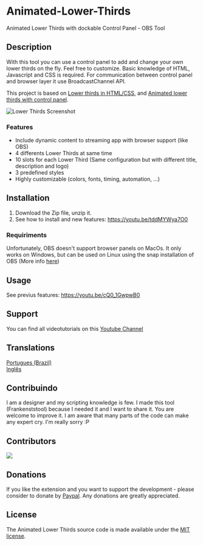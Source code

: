 # Animated-Lower-Thirds

Animated Lower Thirds with dockable Control Panel - OBS Tool

## Description

With this tool you can use a control panel to add and change your own lower thirds on the fly. Feel free to customize. Basic knowledge of HTML, Javascript and CSS is required.
For communication between control panel and browser layer it use BroadcastChannel API.

This project is based on [Lower thirds in HTML/CSS](https://obsproject.com/forum/resources/lower-thirds-in-html-css.928/), and [Animated lower thirds with control panel](https://obsproject.com/forum/resources/animated-lower-thirds-with-control-panel.922/).

![Lower Thirds Screenshot](https://obsproject.com/forum/attachments/screen-jpg.61515/)

### Features

- Include dynamic content to streaming app with browser support (like OBS)
- 4 differents Lower Thirds at same time
- 10 slots for each Lower Third (Same configuration but with different title, description and logo)
- 3 predefined styles
- Highly customizable (colors, fonts, timing, automation, ...)

## Installation

1. Download the Zip file, unzip it.
2. See how to install and new features: https://youtu.be/tddMYWya7O0

### Requiriments

Unfortunately, OBS doesn't support browser panels on MacOs. It only works on Windows, but can be used on Linux using the snap installation of OBS (More info [here](https://obsproject.com/forum/threads/installation-from-snap-26-1-2-35-gbb6b1e53f-with-most-of-the-plugins-and-features.137672/))

## Usage

See previus features: https://youtu.be/cQ0_1GwpwB0

## Support

You can find all videotutorials on this [Youtube Channel](https://www.youtube.com/channel/UCUYiOIl-DHn8B1eRzUfDyyw)

## Translations

[Portugues (Brazil)](https://github.com/eudanielhenrique/Animated-Lower-Thirds/tree/tradu%C3%A7%C3%A3o-pt-br)</br>
[Inglês](https://github.com/noeal-dac/Animated-Lower-Thirds)

## Contribuindo

I am a designer and my scripting knowledge is few. I made this tool (Frankenststool) because I needed it and I want to share it. You are welcome to improve it. I am aware that many parts of the code can make any expert cry. I'm really sorry :P

## Contributors

<a href="https://github.com/brasilapi/cep-promise/graphs/contributors"><img src="https://contrib.rocks/image?repo=noeal-dac/Animated-Lower-Thirds" /></a>

## Donations

If you like the extension and you want to support the development - please consider to donate by [Paypal](https://paypal.me/noealdac). Any donations are greatly appreciated.

## License

The Animated Lower Thirds source code is made available under the [MIT license](https://github.com/noeal-dac/Animated-Lower-Thrids/blob/master/LICENSE).
